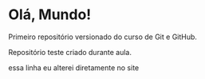 # Olá, Mundo!
 Primeiro repositório versionado do curso de Git e GitHub.
 
 Repositório teste criado durante aula.

essa linha eu alterei diretamente no site
